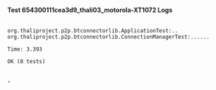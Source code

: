#### Test 654300111cea3d9_thali03_motorola-XT1072 Logs


```

org.thaliproject.p2p.btconnectorlib.ApplicationTest:..
org.thaliproject.p2p.btconnectorlib.ConnectionManagerTest:......

Time: 3.393

OK (8 tests)


,
```
